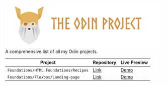 <img src="toplogo.png" class="center">
A comprehensive list of all my Odin projects. 

|  Project|Repository| Live Preview|                        
|---------|--------|---------|
|`Foundations/HTML Foundations/Recipes`| [Link](https://github.com/creme332/my-odin-projects/tree/main/odin-recipes)     |   [Demo](https://creme332.github.io/my-odin-projects/odin-recipes/) |
|`Foundations/Flexbox/Landing-page`| [Link](https://github.com/creme332/my-odin-projects/tree/main/landing-page)     |   [Demo](https://creme332.github.io/my-odin-projects/landing-page/) |

